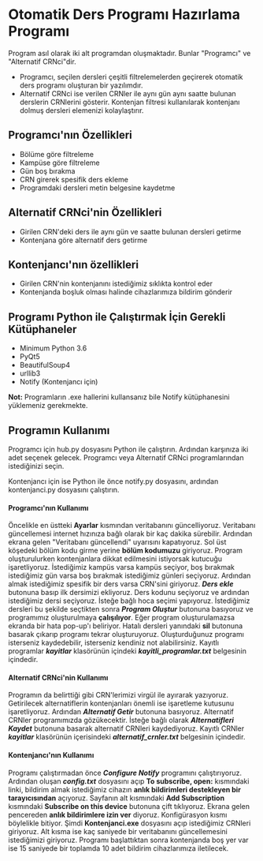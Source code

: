 # Otomatik Ders Programı Hazırlama Programı
Program asıl olarak iki alt programdan oluşmaktadır. Bunlar "Programcı" ve "Alternatif CRNci"dir.
- Programcı, seçilen dersleri çeşitli filtrelemelerden geçirerek otomatik ders programı oluşturan bir yazılımdır.
- Alternatif CRNci ise verilen CRNler ile aynı gün aynı saatte bulunan derslerin CRNlerini gösterir. Kontenjan filtresi kullanılarak kontenjanı dolmuş dersleri elemenizi kolaylaştırır.

## Programcı'nın Özellikleri
- Bölüme göre filtreleme
- Kampüse göre filtreleme
- Gün boş bırakma
- CRN girerek spesifik ders ekleme
- Programdaki dersleri metin belgesine kaydetme

## Alternatif CRNci'nin Özellikleri
- Girilen CRN'deki ders ile aynı gün ve saatte bulunan dersleri getirme
- Kontenjana göre alternatif ders getirme

## Kontenjancı'nın özellikleri
- Girilen CRN'nin kontenjanını istediğimiz sıklıkta kontrol eder
- Kontenjanda boşluk olması halinde cihazlarımıza bildirim gönderir

## Programı Python ile Çalıştırmak İçin Gerekli Kütüphaneler
- Minimum Python 3.6
- PyQt5
- BeautifulSoup4
- urllib3
- Notify (Kontenjancı için)

**Not:** Programların .exe hallerini kullansanız bile Notify kütüphanesini yüklemeniz gerekmekte.

## Programın Kullanımı
Programcı için hub.py dosyasını Python ile çalıştırın. Ardından karşınıza iki adet seçenek gelecek. Programcı veya Alternatif CRNci programlarından istediğinizi seçin.

Kontenjancı için ise Python ile önce notify.py dosyasını, ardından kontenjanci.py dosyasını çalıştırın.

#### Programcı'nın Kullanımı
Öncelikle en üstteki **Ayarlar** kısmından veritabanını güncelliyoruz. Veritabanı güncellemesi internet hızınıza bağlı olarak bir kaç dakika sürebilir. Ardından ekrana gelen "Veritabanı güncellendi" uyarısını kapatıyoruz. Sol üst köşedeki bölüm kodu girme yerine **bölüm kodumuzu** giriyoruz. Program oluşturulurken kontenjanlara dikkat edilmesini istiyorsak kutucuğu işaretliyoruz. İstediğimiz kampüs varsa kampüs seçiyor, boş bırakmak istediğimiz gün varsa boş bırakmak istediğimiz günleri seçiyoruz. Ardından almak istediğimiz spesifik bir ders varsa CRN'sini giriyoruz. ***Ders ekle*** butonuna basıp ilk dersimizi ekliyoruz. Ders kodunu seçiyoruz ve ardından istediğimiz dersi seçiyoruz. İsteğe bağlı hoca seçimi yapıyoruz. İstediğimiz dersleri bu şekilde seçtikten sonra ***Program Oluştur*** butonuna basıyoruz ve programımız oluşturulmaya **çalışılıyor**. Eğer program oluşturulamazsa ekranda bir hata pop-up'ı beliriyor. Hatalı dersleri yanındaki **sil** butonuna basarak çıkarıp programı tekrar oluşturuyoruz. Oluşturduğunuz programı isterseniz kaydedebilir, isterseniz kendiniz not alabilirsiniz. Kayıtlı programlar ***kayitlar*** klasörünün içindeki ***kayitli_programlar.txt*** belgesinin içindedir.

#### Alternatif CRNci'nin Kullanımı
Programın da belirttiği gibi CRN'lerimizi virgül ile ayırarak yazıyoruz. Getirilecek alternatiflerin kontenjanları önemli ise işaretleme kutusunu işaretliyoruz. Ardından ***Alternatif Getir*** butonuna basıyoruz. Alternatif CRNler programımızda gözükecektir. İsteğe bağlı olarak ***Alternatifleri Kaydet*** butonuna basarak alternatif CRNleri kaydediyoruz. Kayıtlı CRNler ***kayitlar*** klasörünün içerisindeki ***alternatif_crnler.txt*** belgesinin içindedir.

#### Kontenjancı'nın Kullanımı
Programı çalıştırmadan önce ***Configure Notify*** programını çalıştırıyoruz. Ardından oluşan ***config.txt*** dosyasını açıp **To subscribe, open:** kısmındaki linki, bildirim almak istediğimiz cihazın **anlık bildirimleri destekleyen bir tarayıcısından** açıyoruz. Sayfanın alt kısmındaki **Add Subscription** kısmındaki **Subscribe on this device** butonuna çift tıklıyoruz. Ekrana gelen pencereden **anlık bildirimlere izin ver** diyoruz. Konfigürasyon kısmı böylelikle bitiyor. Şimdi **Kontenjanci.exe** dosyasını açıp istediğimiz CRNleri giriyoruz. Alt kısma ise kaç saniyede bir veritabanını güncellemesini istediğimizi giriyoruz. Programı başlattıktan sonra kontenjanda boş yer var ise 15 saniyede bir toplamda 10 adet bildirim cihazlarımıza iletilecek.
